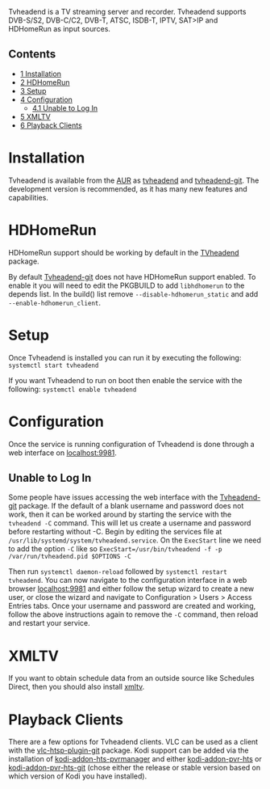 Tvheadend is a TV streaming server and recorder. Tvheadend supports DVB-S/S2, DVB-C/C2, DVB-T, ATSC, ISDB-T, IPTV, SAT>IP and HDHomeRun as input sources.

## Contents

*   [1 Installation](#Installation)
*   [2 HDHomeRun](#HDHomeRun)
*   [3 Setup](#Setup)
*   [4 Configuration](#Configuration)
    *   [4.1 Unable to Log In](#Unable_to_Log_In)
*   [5 XMLTV](#XMLTV)
*   [6 Playback Clients](#Playback_Clients)

# Installation

Tvheadend is available from the [AUR](/index.php/AUR "AUR") as [tvheadend](https://aur.archlinux.org/packages/tvheadend/) and [tvheadend-git](https://aur.archlinux.org/packages/tvheadend-git/). The development version is recommended, as it has many new features and capabilities.

# HDHomeRun

HDHomeRun support should be working by default in the [TVheadend](https://aur.archlinux.org/packages/TVheadend/) package.

By default [Tvheadend-git](https://aur.archlinux.org/packages/Tvheadend-git/) does not have HDHomeRun support enabled. To enable it you will need to edit the PKGBUILD to add `libhdhomerun` to the depends list. In the build() list remove `--disable-hdhomerun_static` and add `--enable-hdhomerun_client`.

# Setup

Once Tvheadend is installed you can run it by executing the following: `systemctl start tvheadend`

If you want Tvheadend to run on boot then enable the service with the following: `systemctl enable tvheadend`

# Configuration

Once the service is running configuration of Tvheadend is done through a web interface on [localhost:9981](http://localhost:9981).

## Unable to Log In

Some people have issues accessing the web interface with the [Tvheadend-git](https://aur.archlinux.org/packages/Tvheadend-git/) package. If the default of a blank username and password does not work, then it can be worked around by starting the service with the `tvheadend -C` command. This will let us create a username and password before restarting without -C. Begin by editing the services file at `/usr/lib/systemd/system/tvheadend.service`. On the `ExecStart` line we need to add the option `-C` like so `ExecStart=/usr/bin/tvheadend -f -p /var/run/tvheadend.pid $OPTIONS -C` 

Then run `systemctl daemon-reload` followed by `systemctl restart tvheadend`. You can now navigate to the configuration interface in a web browser [localhost:9981](http://localhost:9981/) and either follow the setup wizard to create a new user, or close the wizard and navigate to Configuration > Users > Access Entries tabs. Once your username and password are created and working, follow the above instructions again to remove the `-C` command, then reload and restart your service.

# XMLTV

If you want to obtain schedule data from an outside source like Schedules Direct, then you should also install [xmltv](https://aur.archlinux.org/packages/xmltv/).

# Playback Clients

There are a few options for Tvheadend clients. VLC can be used as a client with the [vlc-htsp-plugin-git](https://aur.archlinux.org/packages/vlc-htsp-plugin-git/) package. Kodi support can be added via the installation of [kodi-addon-hts-pvrmanager](https://aur.archlinux.org/packages/kodi-addon-hts-pvrmanager/) and either [kodi-addon-pvr-hts](https://aur.archlinux.org/packages/kodi-addon-pvr-hts/) or [kodi-addon-pvr-hts-git](https://aur.archlinux.org/packages/kodi-addon-pvr-hts-git/) (chose either the release or stable version based on which version of Kodi you have installed).